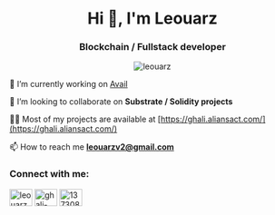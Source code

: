 <h1 align="center">Hi 👋, I'm Leouarz</h1>
<h3 align="center">Blockchain / Fullstack developer</h3>

<p align="center"> <img src="https://komarev.com/ghpvc/?username=leouarz&label=%F0%9F%91%80&color=0e75b6&style=flat" alt="leouarz" /> </p>

🔭 I’m currently working on [Avail](https://www.availproject.org/)

👯 I’m looking to collaborate on **Substrate / Solidity projects**

👨‍💻 Most of my projects are available at [https://ghali.aliansact.com/](https://ghali.aliansact.com/)

📫 How to reach me **leouarzv2@gmail.com**

<h3 align="left">Connect with me:</h3>
<p align="left">
<a href="https://twitter.com/leouarzz" target="blank"><img align="center" src="https://raw.githubusercontent.com/rahuldkjain/github-profile-readme-generator/master/src/images/icons/Social/twitter.svg" alt="leouarzz" height="30" width="40" /></a>
<a href="https://linkedin.com/in/ghali-el-ouarzazi" target="blank"><img align="center" src="https://raw.githubusercontent.com/rahuldkjain/github-profile-readme-generator/master/src/images/icons/Social/linked-in-alt.svg" alt="ghali-el-ouarzazi" height="30" width="40" /></a>
<a href="https://stackoverflow.com/users/13730838" target="blank"><img align="center" src="https://raw.githubusercontent.com/rahuldkjain/github-profile-readme-generator/master/src/images/icons/Social/stack-overflow.svg" alt="13730838" height="30" width="40" /></a>
</p>
